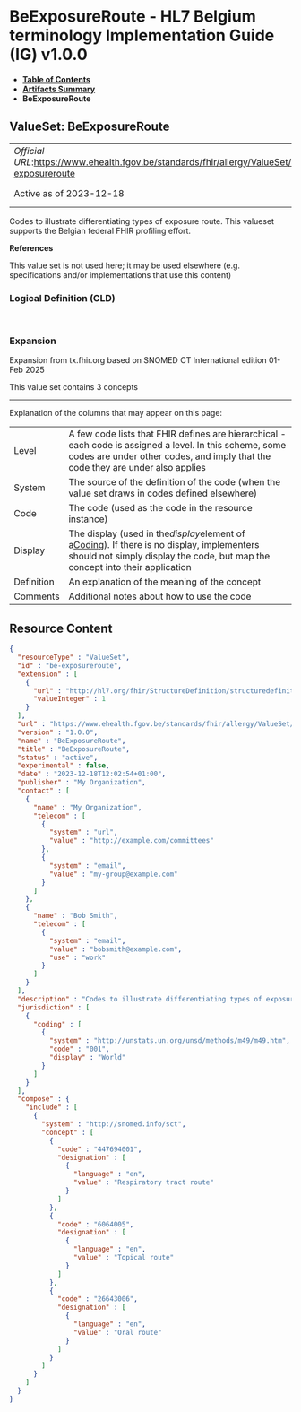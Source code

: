 # BeExposureRoute - HL7 Belgium terminology Implementation Guide (IG) v1.0.0

* [**Table of Contents**](toc.md)
* [**Artifacts Summary**](artifacts.md)
* **BeExposureRoute**

## ValueSet: BeExposureRoute 

| | | |
| :--- | :--- | :--- |
| *Official URL*:https://www.ehealth.fgov.be/standards/fhir/allergy/ValueSet/be-exposureroute | *Version*:1.0.0 | |
| Active as of 2023-12-18 | [Maturity Level](http://hl7.org/fhir/versions.html#maturity): 1 | *Computable Name*:BeExposureRoute |

 
Codes to illustrate differentiating types of exposure route. This valueset supports the Belgian federal FHIR profiling effort. 

 **References** 

This value set is not used here; it may be used elsewhere (e.g. specifications and/or implementations that use this content)

### Logical Definition (CLD)

 

### Expansion

Expansion from tx.fhir.org based on SNOMED CT International edition 01-Feb 2025

This value set contains 3 concepts

-------

 Explanation of the columns that may appear on this page: 

| | |
| :--- | :--- |
| Level | A few code lists that FHIR defines are hierarchical - each code is assigned a level. In this scheme, some codes are under other codes, and imply that the code they are under also applies |
| System | The source of the definition of the code (when the value set draws in codes defined elsewhere) |
| Code | The code (used as the code in the resource instance) |
| Display | The display (used in the*display*element of a[Coding](http://hl7.org/fhir/R4/datatypes.html#Coding)). If there is no display, implementers should not simply display the code, but map the concept into their application |
| Definition | An explanation of the meaning of the concept |
| Comments | Additional notes about how to use the code |



## Resource Content

```json
{
  "resourceType" : "ValueSet",
  "id" : "be-exposureroute",
  "extension" : [
    {
      "url" : "http://hl7.org/fhir/StructureDefinition/structuredefinition-fmm",
      "valueInteger" : 1
    }
  ],
  "url" : "https://www.ehealth.fgov.be/standards/fhir/allergy/ValueSet/be-exposureroute",
  "version" : "1.0.0",
  "name" : "BeExposureRoute",
  "title" : "BeExposureRoute",
  "status" : "active",
  "experimental" : false,
  "date" : "2023-12-18T12:02:54+01:00",
  "publisher" : "My Organization",
  "contact" : [
    {
      "name" : "My Organization",
      "telecom" : [
        {
          "system" : "url",
          "value" : "http://example.com/committees"
        },
        {
          "system" : "email",
          "value" : "my-group@example.com"
        }
      ]
    },
    {
      "name" : "Bob Smith",
      "telecom" : [
        {
          "system" : "email",
          "value" : "bobsmith@example.com",
          "use" : "work"
        }
      ]
    }
  ],
  "description" : "Codes to illustrate differentiating types of exposure route. This valueset supports the Belgian federal FHIR profiling effort.",
  "jurisdiction" : [
    {
      "coding" : [
        {
          "system" : "http://unstats.un.org/unsd/methods/m49/m49.htm",
          "code" : "001",
          "display" : "World"
        }
      ]
    }
  ],
  "compose" : {
    "include" : [
      {
        "system" : "http://snomed.info/sct",
        "concept" : [
          {
            "code" : "447694001",
            "designation" : [
              {
                "language" : "en",
                "value" : "Respiratory tract route"
              }
            ]
          },
          {
            "code" : "6064005",
            "designation" : [
              {
                "language" : "en",
                "value" : "Topical route"
              }
            ]
          },
          {
            "code" : "26643006",
            "designation" : [
              {
                "language" : "en",
                "value" : "Oral route"
              }
            ]
          }
        ]
      }
    ]
  }
}

```
